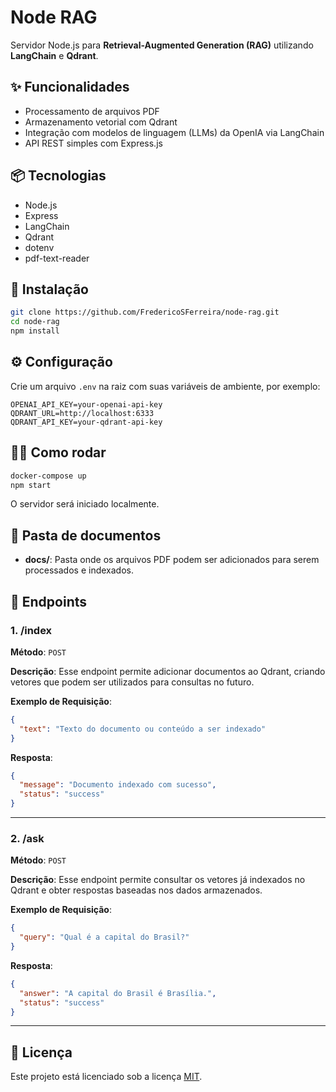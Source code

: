 
# Node RAG

Servidor Node.js para **Retrieval-Augmented Generation (RAG)** utilizando **LangChain** e **Qdrant**.

## ✨ Funcionalidades

- Processamento de arquivos PDF
- Armazenamento vetorial com Qdrant
- Integração com modelos de linguagem (LLMs) da OpenIA via LangChain
- API REST simples com Express.js

## 📦 Tecnologias

- Node.js
- Express
- LangChain
- Qdrant
- dotenv
- pdf-text-reader

## 🚀 Instalação

```bash
git clone https://github.com/FredericoSFerreira/node-rag.git
cd node-rag
npm install
```

## ⚙️ Configuração

Crie um arquivo `.env` na raiz com suas variáveis de ambiente, por exemplo:

```env
OPENAI_API_KEY=your-openai-api-key
QDRANT_URL=http://localhost:6333
QDRANT_API_KEY=your-qdrant-api-key
```

## 🏃‍♂️ Como rodar

```bash
docker-compose up 
npm start
```

O servidor será iniciado localmente.


## 📂 Pasta de documentos

- **docs/**: Pasta onde os arquivos PDF podem ser adicionados para serem processados e indexados.


## 🔧 Endpoints

### **1. /index**

**Método**: `POST`

**Descrição**: Esse endpoint permite adicionar documentos ao Qdrant, criando vetores que podem ser utilizados para consultas no futuro.

**Exemplo de Requisição**:

```json
{
  "text": "Texto do documento ou conteúdo a ser indexado"
}
```

**Resposta**:

```json
{
  "message": "Documento indexado com sucesso",
  "status": "success"
}
```

---

### **2. /ask**

**Método**: `POST`

**Descrição**: Esse endpoint permite consultar os vetores já indexados no Qdrant e obter respostas baseadas nos dados armazenados.

**Exemplo de Requisição**:

```json
{
  "query": "Qual é a capital do Brasil?"
}
```

**Resposta**:

```json
{
  "answer": "A capital do Brasil é Brasília.",
  "status": "success"
}
```

---


## 📜 Licença

Este projeto está licenciado sob a licença [MIT](LICENSE).
